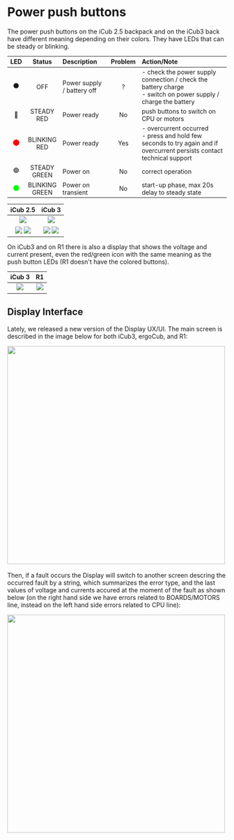 # Power push buttons

The power push buttons on the iCub 2.5 backpack and on the iCub3 back have different meaning depending on their colors. They have LEDs that can be steady or blinking.

| LED | Status | Description | Problem | Action/Note |
|:---:|:---:|:---|:---:|:---|
| :black_circle: | OFF | Power supply / battery off | ? | - check the power supply connection / check the battery charge </br> - switch on power supply / charge the battery |
| :red_circle: | STEADY </br>RED | Power ready | No | push buttons to switch on CPU or motors |
| ![blink_red_l](./assets/blinking_red.gif) | BLINKING </br>RED | Power ready | Yes | - overcurrent occurred </br>- press and hold few seconds to try again and if overcurrent persists contact technical support |
| :green_circle: | STEADY </br>GREEN | Power on | No | correct operation |
| ![blink_green_l](./assets/blinking_green.gif) | BLINKING </br>GREEN | Power on transient | No | start-up phase, max 20s delay to steady state |

| iCub 2.5 | iCub 3 |
|:---:|:---:|
|<img src="../assets/fig-icub2.5-1.png" height="400"> | <img src="../assets/fig-icub3-1.png" height="400"> |
|<img src="../assets/fig-icub2.5-2.png" height="150"> <img src="../assets/fig-icub2.5-3.png" height="150"> | <img src="../assets/fig-icub3-2.png" height="150"> <img src="../assets/fig-icub3-3.png" height="150"> |

On iCub3 and on R1 there is also a display that shows the voltage and current present, even the red/green icon with the same meaning as the push button LEDs (R1 doesn't have the colored buttons).

| iCub 3 | R1 |
|:---:|:---:|
| <img src="../assets/fig-icub3-4.png" height="200"> | <img src="../assets/fig-r1-1.png" height="200"> |


## Display Interface

Lately, we released a new version of the Display UX/UI.
The main screen is described in the image below for both iCub3, ergoCub, and R1:

<img src="../assets/display-screen-131.png" width="500" height="500">


Then, if a fault occurs the Display will switch to another screen descring the occurred fault by a string, which summarizes the error type, and the last values of voltage and currents accured at the moment of the fault as shown below (on the right hand side we have errors related to BOARDS/MOTORS line, instead on the left hand side errors related to CPU line):

<img src="../assets/display-fault-screen-131.png" width="500" height="500">

